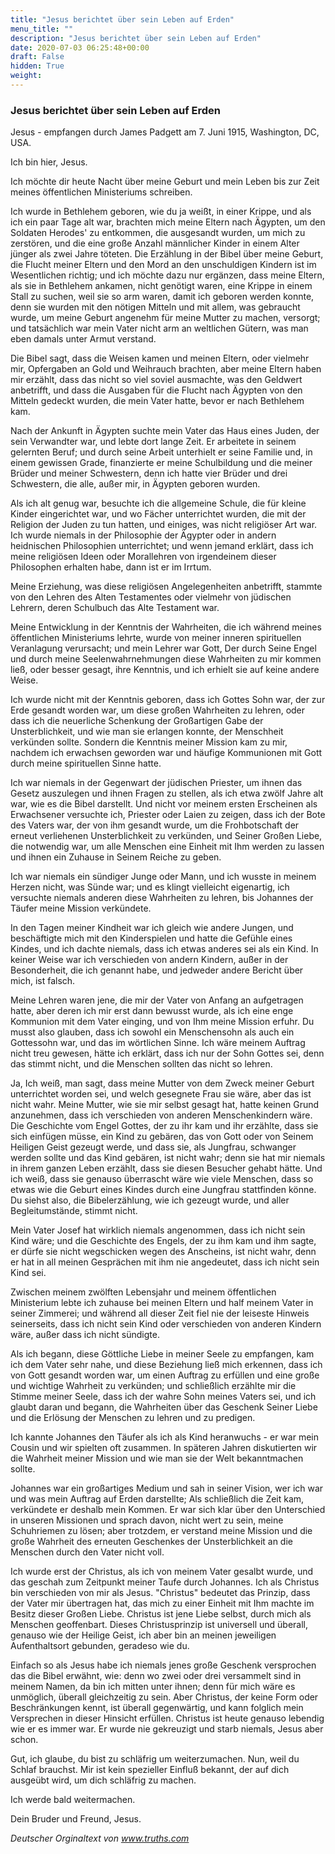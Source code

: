 ```yaml
---
title: "Jesus berichtet über sein Leben auf Erden"
menu_title: ""
description: "Jesus berichtet über sein Leben auf Erden"
date: 2020-07-03 06:25:48+00:00
draft: False
hidden: True
weight:
---
```

### Jesus berichtet über sein Leben auf Erden

Jesus - empfangen durch James Padgett am 7. Juni 1915, Washington, DC, USA.

Ich bin hier, Jesus.

Ich möchte dir heute Nacht über meine Geburt und mein Leben bis zur Zeit meines öffentlichen Ministeriums schreiben.

Ich wurde in Bethlehem geboren, wie du ja weißt, in einer Krippe, und als ich ein paar Tage alt war, brachten mich meine Eltern nach Ägypten, um den Soldaten Herodes' zu entkommen, die ausgesandt wurden, um mich zu zerstören, und die eine große Anzahl männlicher Kinder in einem Alter jünger als zwei Jahre töteten. Die Erzählung in der Bibel über meine Geburt, die Flucht meiner Eltern und den Mord an den unschuldigen Kindern ist im Wesentlichen richtig; und ich möchte dazu nur ergänzen, dass meine Eltern, als sie in Bethlehem ankamen, nicht genötigt waren, eine Krippe in einem Stall zu suchen, weil sie so arm waren, damit ich geboren werden konnte, denn sie wurden mit den nötigen Mitteln und mit allem, was gebraucht wurde, um meine Geburt angenehm für meine Mutter zu machen, versorgt; und tatsächlich war mein Vater nicht arm an weltlichen Gütern, was man eben damals unter Armut verstand.

Die Bibel sagt, dass die Weisen kamen und meinen Eltern, oder vielmehr mir, Opfergaben an Gold und Weihrauch brachten, aber meine Eltern haben mir erzählt, dass das nicht so viel soviel ausmachte, was den Geldwert anbetrifft, und dass die Ausgaben für die Flucht nach Ägypten von den Mitteln gedeckt wurden, die mein Vater hatte, bevor er nach Bethlehem kam.

Nach der Ankunft in Ägypten suchte mein Vater das Haus eines Juden, der sein Verwandter war, und lebte dort lange Zeit. Er arbeitete in seinem gelernten Beruf; und durch seine Arbeit unterhielt er seine Familie und, in einem gewissen Grade, finanzierte er meine Schulbildung und die meiner Brüder und meiner Schwestern, denn ich hatte vier Brüder und drei Schwestern, die alle, außer mir, in Ägypten geboren wurden.

Als ich alt genug war, besuchte ich die allgemeine Schule, die für kleine Kinder eingerichtet war, und wo Fächer unterrichtet wurden, die mit der Religion der Juden zu tun hatten, und einiges, was nicht religiöser Art war. Ich wurde niemals in der Philosophie der Ägypter oder in andern heidnischen Philosophien unterrichtet; und wenn jemand erklärt, dass ich meine religiösen Ideen oder Morallehren von irgendeinem dieser Philosophen erhalten habe, dann ist er im Irrtum.

Meine Erziehung, was diese religiösen Angelegenheiten anbetrifft, stammte von den Lehren des Alten Testamentes oder vielmehr von jüdischen Lehrern, deren Schulbuch das Alte Testament war.

Meine Entwicklung in der Kenntnis der Wahrheiten, die ich während meines öffentlichen Ministeriums lehrte, wurde von meiner inneren spirituellen Veranlagung verursacht; und mein Lehrer war Gott, Der durch Seine Engel und durch meine Seelenwahrnehmungen diese Wahrheiten zu mir kommen ließ, oder besser gesagt, ihre Kenntnis, und ich erhielt sie auf keine andere Weise.

Ich wurde nicht mit der Kenntnis geboren, dass ich Gottes Sohn war, der zur Erde gesandt worden war, um diese großen Wahrheiten zu lehren, oder dass ich die neuerliche Schenkung der Großartigen Gabe der Unsterblichkeit, und wie man sie erlangen konnte, der Menschheit verkünden sollte. Sondern die Kenntnis meiner Mission kam zu mir, nachdem ich erwachsen geworden war und häufige Kommunionen mit Gott durch meine spirituellen Sinne hatte.

Ich war niemals in der Gegenwart der jüdischen Priester, um ihnen das Gesetz auszulegen und ihnen Fragen zu stellen, als ich etwa zwölf Jahre alt war, wie es die Bibel darstellt. Und nicht vor meinem ersten Erscheinen als Erwachsener versuchte ich, Priester oder Laien zu zeigen, dass ich der Bote des Vaters war, der von ihm gesandt wurde, um die Frohbotschaft der erneut verliehenen Unsterblichkeit zu verkünden, und Seiner Großen Liebe, die notwendig war, um alle Menschen eine Einheit mit Ihm werden zu lassen und ihnen ein Zuhause in Seinem Reiche zu geben.

Ich war niemals ein sündiger Junge oder Mann, und ich wusste in meinem Herzen nicht, was Sünde war; und es klingt vielleicht eigenartig, ich versuchte niemals anderen diese Wahrheiten zu lehren, bis Johannes der Täufer meine Mission verkündete.

In den Tagen meiner Kindheit war ich gleich wie andere Jungen, und beschäftigte mich mit den Kinderspielen und hatte die Gefühle eines Kindes, und ich dachte niemals, dass ich etwas anderes sei als ein Kind. In keiner Weise war ich verschieden von andern Kindern, außer in der Besonderheit, die ich genannt habe, und jedweder andere Bericht über mich, ist falsch.

Meine Lehren waren jene, die mir der Vater von Anfang an aufgetragen hatte, aber deren ich mir erst dann bewusst wurde, als ich eine enge Kommunion mit dem Vater einging, und von Ihm meine Mission erfuhr. Du musst also glauben, dass ich sowohl ein Menschensohn als auch ein Gottessohn war, und das im wörtlichen Sinne. Ich wäre meinem Auftrag nicht treu gewesen, hätte ich erklärt, dass ich nur der Sohn Gottes sei, denn das stimmt nicht, und die Menschen sollten das nicht so lehren.

Ja, Ich weiß, man sagt, dass meine Mutter von dem Zweck meiner Geburt unterrichtet worden sei, und welch gesegnete Frau sie wäre, aber das ist nicht wahr. Meine Mutter, wie sie mir selbst gesagt hat, hatte keinen Grund anzunehmen, dass ich verschieden von anderen Menschenkindern wäre. Die Geschichte vom Engel Gottes, der zu ihr kam und ihr erzählte, dass sie sich einfügen müsse, ein Kind zu gebären, das von Gott oder von Seinem Heiligen Geist gezeugt werde, und dass sie, als Jungfrau, schwanger werden sollte und das Kind gebären, ist nicht wahr; denn sie hat mir niemals in ihrem ganzen Leben erzählt, dass sie diesen Besucher gehabt hätte. Und ich weiß, dass sie genauso überrascht wäre wie viele Menschen, dass so etwas wie die Geburt eines Kindes durch eine Jungfrau stattfinden könne. Du siehst also, die Bibelerzählung, wie ich gezeugt wurde, und aller Begleitumstände, stimmt nicht.

Mein Vater Josef hat wirklich niemals angenommen, dass ich nicht sein Kind wäre; und die Geschichte des Engels, der zu ihm kam und ihm sagte, er dürfe sie nicht wegschicken wegen des Anscheins, ist nicht wahr, denn er hat in all meinen Gesprächen mit ihm nie angedeutet, dass ich nicht sein Kind sei.

Zwischen meinem zwölften Lebensjahr und meinem öffentlichen Ministerium lebte ich zuhause bei meinen Eltern und half meinem Vater in seiner Zimmerei; und während all dieser Zeit fiel nie der leiseste Hinweis seinerseits, dass ich nicht sein Kind oder verschieden von anderen Kindern wäre, außer dass ich nicht sündigte.

Als ich begann, diese Göttliche Liebe in meiner Seele zu empfangen, kam ich dem Vater sehr nahe, und diese Beziehung ließ mich erkennen, dass ich von Gott gesandt worden war, um einen Auftrag zu erfüllen und eine große und wichtige Wahrheit zu verkünden; und schließlich erzählte mir die Stimme meiner Seele, dass ich der wahre Sohn meines Vaters sei, und ich glaubt daran und begann, die Wahrheiten über das Geschenk Seiner Liebe und die Erlösung der Menschen zu lehren und zu predigen.

Ich kannte Johannes den Täufer als ich als Kind heranwuchs - er war mein Cousin und wir spielten oft zusammen. In späteren Jahren diskutierten wir die Wahrheit meiner Mission und wie man sie der Welt bekanntmachen sollte.

Johannes war ein großartiges Medium und sah in seiner Vision, wer ich war und was mein Auftrag auf Erden darstellte; Als schließlich die Zeit kam, verkündete er deshalb mein Kommen. Er war sich klar über den Unterschied in unseren Missionen und sprach davon, nicht wert zu sein, meine Schuhriemen zu lösen; aber trotzdem, er verstand meine Mission und die große Wahrheit des erneuten Geschenkes der Unsterblichkeit an die Menschen durch den Vater nicht voll.

Ich wurde erst der Christus, als ich von meinem Vater gesalbt wurde, und das geschah zum Zeitpunkt meiner Taufe durch Johannes. Ich als Christus bin verschieden von mir als Jesus. "Christus" bedeutet das Prinzip, dass der Vater mir übertragen hat, das mich zu einer Einheit mit Ihm machte im Besitz dieser Großen Liebe. Christus ist jene Liebe selbst, durch mich als Menschen geoffenbart. Dieses Christusprinzip ist universell und überall, genauso wie der Heilige Geist, ich aber bin an meinen jeweiligen Aufenthaltsort gebunden, geradeso wie du.

Einfach so als Jesus habe ich niemals jenes große Geschenk versprochen das die Bibel erwähnt, wie: denn wo zwei oder drei versammelt sind in meinem Namen, da bin ich mitten unter ihnen; denn für mich wäre es unmöglich, überall gleichzeitig zu sein. Aber Christus, der keine Form oder Beschränkungen kennt, ist überall gegenwärtig, und kann folglich mein Versprechen in dieser Hinsicht erfüllen. Christus ist heute genauso lebendig wie er es immer war. Er wurde nie gekreuzigt und starb niemals, Jesus aber schon.

Gut, ich glaube, du bist zu schläfrig um weiterzumachen. Nun, weil du Schlaf brauchst. Mir ist kein spezieller Einfluß bekannt, der auf dich ausgeübt wird, um dich schläfrig zu machen.

Ich werde bald weitermachen.

Dein Bruder und Freund, Jesus.

*Deutscher Orginaltext von www.truths.com*
